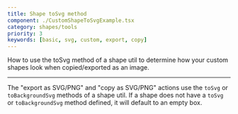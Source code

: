 ```yaml
---
title: Shape toSvg method
component: ./CustomShapeToSvgExample.tsx
category: shapes/tools
priority: 3
keywords: [basic, svg, custom, export, copy]
---
```


How to use the toSvg method of a shape util to determine how your custom shapes look when copied/exported as an image.

---

The "export as SVG/PNG" and "copy as SVG/PNG" actions use the `toSvg` or `toBackgroundSvg` methods of a shape util. If a shape does not have a `toSvg` or `toBackgroundSvg` method defined, it will default to an empty box.
